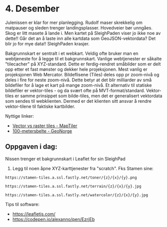 # 4. Desember
Julenissen er klar for mer planlegging. Rudolf maser skrekkelig om matpauser og sleden trenger landingsplasser. Hovedveier bør unngåes. Skog er litt masete å lande i. Men kartet på SleighPaden viser jo ikke noe av dette!! Går det an å laste inn alle kartdata som GeoJSON-vektordata? Det blir jo for mye data!! SleighPaden krasjer. 

Bakgrunnskart er sentralt i et webkart. Veldig ofte bruker man en webtjeneste for å legge til et bakgrunnskart. Vanlige webtjenester er såkalte "tilecacher" på XYZ-standard. Dette er ferdig-rendret småbilder som er delt opp etter et fast mønster og dekker hele projeksjonen. Mest vanlig er projeksjonen Web Mercator. Bildeflisene (Tiles) deles opp pr zoom-nivå og deles i fire for neste zoom-nivå. Dette betyr at det blir milliarder av små bildefiler for å lage et kart på mange zoom-nivå. Et alternativ til statiske bildefiler er vektor-tiles - og da svært ofte på MVT-format/standard. Vektor-tiles er samme prinsippet som bilde-tiles, men det er generalisert vektordata som sendes til webklienten. Dermed er det klienten sitt ansvar å rendre vektor-tilene til faktiske kartbilder. 

Nyttige linker:
* [Vector vs raster tiles - MapTiler](https://documentation.maptiler.com/hc/en-us/articles/4411234458385-Raster-vs-Vector-Map-Tiles-What-Is-the-Difference-Between-the-Two-Data-Types)
* [100-metersbelte - GeoNorge](https://kartkatalog.geonorge.no/metadata/statlige-planretningslinjer-for-differensiert-forvaltning-av-strandsonen-langs-sjoeen-wms/14db463f-50cc-4531-8c00-8d48a9f00643)

Oppgaven i dag:
---------------
Nissen trenger et bakgrunnskart i Leaflet for sin SleighPad
1. Legg til noen åpne XYZ-karttjenester fra "scratch". Fks Stamen sine:
```
https://stamen-tiles.a.ssl.fastly.net/toner/{z}/{x}/{y}.png

https://stamen-tiles.a.ssl.fastly.net/terrain/{z}/{x}/{y}.jpg

https://stamen-tiles.a.ssl.fastly.net/watercolor/{z}/{x}/{y}.jpg
``` 


Tips til software:
* https://leafletjs.com/
* https://codepen.io/alexanno/pen/EzrjEb